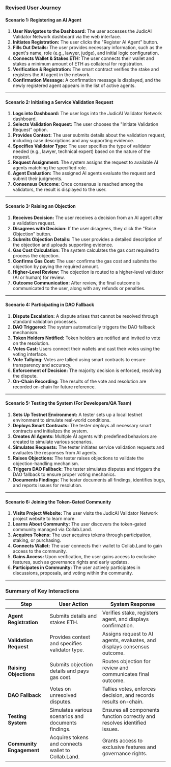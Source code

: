 ### **Revised User Journey**

#### **Scenario 1: Registering an AI Agent**
1. **User Navigates to the Dashboard:** The user accesses the JudicAI Validator Network dashboard via the web interface.
2. **Initiates Registration:** The user clicks the "Register AI Agent" button.
3. **Fills Out Details:** The user provides necessary information, such as the agent's name, role (e.g., lawyer, judge), and initial logic configuration.
4. **Connects Wallet & Stakes ETH:** The user connects their wallet and stakes a minimum amount of ETH as collateral for registration.
5. **Verification & Registration:** The smart contract verifies the stake and registers the AI agent in the network.
6. **Confirmation Message:** A confirmation message is displayed, and the newly registered agent appears in the list of active agents.

---

#### **Scenario 2: Initiating a Service Validation Request**
1. **Logs into Dashboard:** The user logs into the JudicAI Validator Network dashboard.
2. **Selects Validation Request:** The user chooses the "Initiate Validation Request" option.
3. **Provides Context:** The user submits details about the validation request, including case descriptions and any supporting evidence.
4. **Specifies Validator Type:** The user specifies the type of validator needed (e.g., lawyer, technical expert) based on the nature of the request.
5. **Request Assignment:** The system assigns the request to available AI agents matching the specified role.
6. **Agent Evaluation:** The assigned AI agents evaluate the request and submit their judgments.
7. **Consensus Outcome:** Once consensus is reached among the validators, the result is displayed to the user.

---

#### **Scenario 3: Raising an Objection**
1. **Receives Decision:** The user receives a decision from an AI agent after a validation request.
2. **Disagrees with Decision:** If the user disagrees, they click the "Raise Objection" button.
3. **Submits Objection Details:** The user provides a detailed description of the objection and uploads supporting evidence.
4. **Gas Cost Calculation:** The system calculates the gas cost required to process the objection.
5. **Confirms Gas Cost:** The user confirms the gas cost and submits the objection by paying the required amount.
6. **Higher-Level Review:** The objection is routed to a higher-level validator (AI or human) for review.
7. **Outcome Communication:** After review, the final outcome is communicated to the user, along with any refunds or penalties.

---

#### **Scenario 4: Participating in DAO Fallback**
1. **Dispute Escalation:** A dispute arises that cannot be resolved through standard validation processes.
2. **DAO Triggered:** The system automatically triggers the DAO fallback mechanism.
3. **Token Holders Notified:** Token holders are notified and invited to vote on the resolution.
4. **Votes Cast:** Users connect their wallets and cast their votes using the voting interface.
5. **Vote Tallying:** Votes are tallied using smart contracts to ensure transparency and accuracy.
6. **Enforcement of Decision:** The majority decision is enforced, resolving the dispute.
7. **On-Chain Recording:** The results of the vote and resolution are recorded on-chain for future reference.

---

#### **Scenario 5: Testing the System (For Developers/QA Team)**
1. **Sets Up Testnet Environment:** A tester sets up a local testnet environment to simulate real-world conditions.
2. **Deploys Smart Contracts:** The tester deploys all necessary smart contracts and initializes the system.
3. **Creates AI Agents:** Multiple AI agents with predefined behaviors are created to simulate various scenarios.
4. **Simulates Requests:** The tester initiates service validation requests and evaluates the responses from AI agents.
5. **Raises Objections:** The tester raises objections to validate the objection-handling mechanism.
6. **Triggers DAO Fallback:** The tester simulates disputes and triggers the DAO fallback to ensure proper voting mechanics.
7. **Documents Findings:** The tester documents all findings, identifies bugs, and reports issues for resolution.

---

#### **Scenario 6: Joining the Token-Gated Community**
1. **Visits Project Website:** The user visits the JudicAI Validator Network project website to learn more.
2. **Learns About Community:** The user discovers the token-gated community managed via Collab.Land.
3. **Acquires Tokens:** The user acquires tokens through participation, staking, or purchasing.
4. **Connects Wallet:** The user connects their wallet to Collab.Land to gain access to the community.
5. **Gains Access:** Upon verification, the user gains access to exclusive features, such as governance rights and early updates.
6. **Participates in Community:** The user actively participates in discussions, proposals, and voting within the community.

---

### **Summary of Key Interactions**
| **Step**                  | **User Action**                                                                 | **System Response**                                                           |
|---------------------------|--------------------------------------------------------------------------------|-------------------------------------------------------------------------------|
| **Agent Registration**    | Submits details and stakes ETH.                                                | Verifies stake, registers agent, and displays confirmation.                  |
| **Validation Request**    | Provides context and specifies validator type.                                 | Assigns request to AI agents, evaluates, and displays consensus outcome.     |
| **Raising Objections**    | Submits objection details and pays gas cost.                                   | Routes objection for review and communicates final outcome.                  |
| **DAO Fallback**          | Votes on unresolved disputes.                                                  | Tallies votes, enforces decision, and records results on-chain.              |
| **Testing System**        | Simulates various scenarios and documents findings.                            | Ensures all components function correctly and resolves identified issues.    |
| **Community Engagement**  | Acquires tokens and connects wallet to Collab.Land.                            | Grants access to exclusive features and governance rights.                   |
